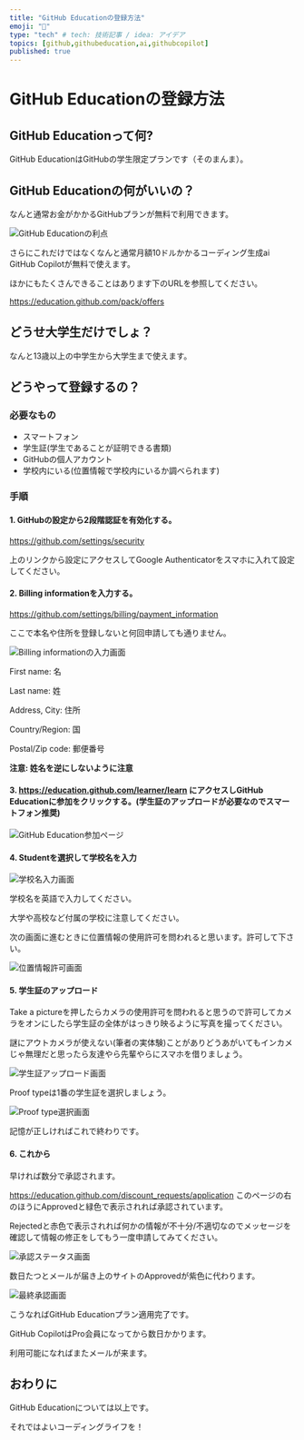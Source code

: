 ```yaml
---
title: "GitHub Educationの登録方法"
emoji: "🤑"
type: "tech" # tech: 技術記事 / idea: アイデア
topics: [github,githubeducation,ai,githubcopilot]
published: true
---
```


# GitHub Educationの登録方法

## GitHub Educationって何?

GitHub EducationはGitHubの学生限定プランです（そのまんま）。

## GitHub Educationの何がいいの？

なんと通常お金がかかるGitHubプランが無料で利用できます。

![GitHub Educationの利点](/images/komenikki-2025-08-30/image-1.png)

さらにこれだけではなくなんと通常月額10ドルかかるコーディング生成ai GitHub Copilotが無料で使えます。

ほかにもたくさんできることはあります下のURLを参照してください。

https://education.github.com/pack/offers

## どうせ大学生だけでしょ？

なんと13歳以上の中学生から大学生まで使えます。

## どうやって登録するの？

### 必要なもの

- スマートフォン
- 学生証(学生であることが証明できる書類)
- GitHubの個人アカウント
- 学校内にいる(位置情報で学校内にいるか調べられます)

### 手順

#### 1. GitHubの設定から2段階認証を有効化する。

https://github.com/settings/security 

上のリンクから設定にアクセスしてGoogle Authenticatorをスマホに入れて設定してください。

#### 2. Billing informationを入力する。

https://github.com/settings/billing/payment_information

ここで本名や住所を登録しないと何回申請しても通りません。

![Billing informationの入力画面](/images/komenikki-2025-08-30/image-3.png)

First name: 名

Last name: 姓

Address, City: 住所

Country/Region: 国

Postal/Zip code: 郵便番号

**注意: 姓名を逆にしないように注意**

#### 3. https://education.github.com/learner/learn にアクセスしGitHub Educationに参加をクリックする。(学生証のアップロードが必要なのでスマートフォン推奨)

![GitHub Education参加ページ](/images/komenikki-2025-08-30/image-2.png)

#### 4. Studentを選択して学校名を入力

![学校名入力画面](/images/komenikki-2025-08-30/image-5.png)

学校名を英語で入力してください。

大学や高校など付属の学校に注意してください。

次の画面に進むときに位置情報の使用許可を問われると思います。許可して下さい。

![位置情報許可画面](/images/komenikki-2025-08-30/image-4.png)

#### 5. 学生証のアップロード

Take a pictureを押したらカメラの使用許可を問われると思うので許可してカメラをオンにしたら学生証の全体がはっきり映るように写真を撮ってください。

謎にアウトカメラが使えない(筆者の実体験)ことがありどうあがいてもインカメじゃ無理だと思ったら友達やら先輩やらにスマホを借りましょう。

![学生証アップロード画面](/images/komenikki-2025-08-30/image-6.png)

Proof typeは1番の学生証を選択しましょう。

![Proof type選択画面](/images/komenikki-2025-08-30/image-7.png)

記憶が正しければこれで終わりです。

#### 6. これから

早ければ数分で承認されます。

https://education.github.com/discount_requests/application
このページの右のほうにApprovedと緑色で表示されれば承認されています。

Rejectedと赤色で表示されれば何かの情報が不十分/不適切なのでメッセージを確認して情報の修正をしてもう一度申請してみてください。

![承認ステータス画面](/images/komenikki-2025-08-30/image-8.png)

数日たつとメールが届き上のサイトのApprovedが紫色に代わります。

![最終承認画面](/images/komenikki-2025-08-30/image-9.png)

こうなればGitHub Educationプラン適用完了です。

GitHub CopilotはPro会員になってから数日かかります。

利用可能になればまたメールが来ます。

## おわりに

GitHub Educationについては以上です。

それではよいコーディングライフを！
